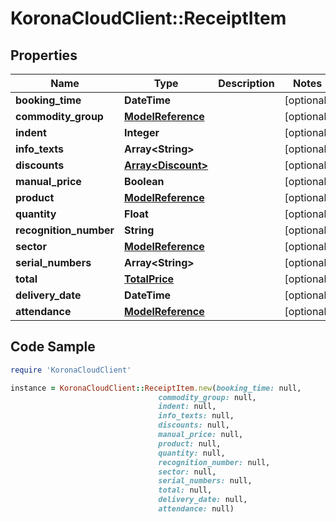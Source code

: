 # KoronaCloudClient::ReceiptItem

## Properties

Name | Type | Description | Notes
------------ | ------------- | ------------- | -------------
**booking_time** | **DateTime** |  | [optional] 
**commodity_group** | [**ModelReference**](ModelReference.md) |  | [optional] 
**indent** | **Integer** |  | [optional] 
**info_texts** | **Array&lt;String&gt;** |  | [optional] 
**discounts** | [**Array&lt;Discount&gt;**](Discount.md) |  | [optional] 
**manual_price** | **Boolean** |  | [optional] 
**product** | [**ModelReference**](ModelReference.md) |  | [optional] 
**quantity** | **Float** |  | [optional] 
**recognition_number** | **String** |  | [optional] 
**sector** | [**ModelReference**](ModelReference.md) |  | [optional] 
**serial_numbers** | **Array&lt;String&gt;** |  | [optional] 
**total** | [**TotalPrice**](TotalPrice.md) |  | [optional] 
**delivery_date** | **DateTime** |  | [optional] 
**attendance** | [**ModelReference**](ModelReference.md) |  | [optional] 

## Code Sample

```ruby
require 'KoronaCloudClient'

instance = KoronaCloudClient::ReceiptItem.new(booking_time: null,
                                 commodity_group: null,
                                 indent: null,
                                 info_texts: null,
                                 discounts: null,
                                 manual_price: null,
                                 product: null,
                                 quantity: null,
                                 recognition_number: null,
                                 sector: null,
                                 serial_numbers: null,
                                 total: null,
                                 delivery_date: null,
                                 attendance: null)
```


